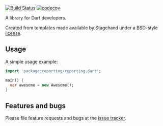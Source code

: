[![Build Status](https://travis-ci.com/mmcc007/reporting.svg?branch=master)](https://travis-ci.com/mmcc007/reporting)
[![codecov](https://codecov.io/gh/mmcc007/reporting/branch/master/graph/badge.svg)](https://codecov.io/gh/mmcc007/reporting)

A library for Dart developers.

Created from templates made available by Stagehand under a BSD-style
[license](https://github.com/dart-lang/stagehand/blob/master/LICENSE).

## Usage

A simple usage example:

```dart
import 'package:reporting/reporting.dart';

main() {
  var awesome = new Awesome();
}
```

## Features and bugs

Please file feature requests and bugs at the [issue tracker][tracker].

[tracker]: http://example.com/issues/replaceme
